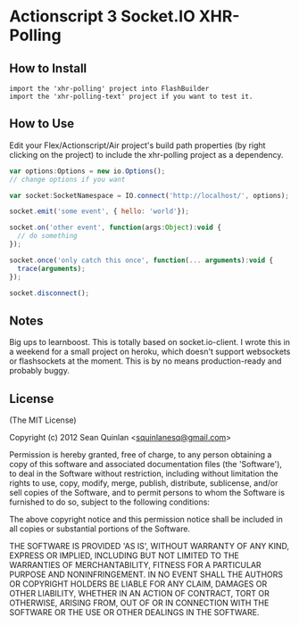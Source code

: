 # Actionscript 3 Socket.IO XHR-Polling

## How to Install

    import the 'xhr-polling' project into FlashBuilder
    import the 'xhr-polling-text' project if you want to test it.

## How to Use

Edit your Flex/Actionscript/Air project's build path properties 
(by right clicking on the project) to include the xhr-polling project
as a dependency.

```js
var options:Options = new io.Options();
// change options if you want

var socket:SocketNamespace = IO.connect('http://localhost/', options);

socket.emit('some event', { hello: 'world'});

socket.on('other event', function(args:Object):void {
  // do something
});

socket.once('only catch this once', function(... arguments):void {
  trace(arguments);
});

socket.disconnect();
```

## Notes

Big ups to learnboost. This is totally based on socket.io-client. 
I wrote this in a weekend for a small project on heroku, which doesn't 
support websockets or flashsockets at the moment. This is by no means 
production-ready and probably buggy.

## License 

(The MIT License)

Copyright (c) 2012 Sean Quinlan &lt;squinlanesq@gmail.com&gt;

Permission is hereby granted, free of charge, to any person obtaining
a copy of this software and associated documentation files (the
'Software'), to deal in the Software without restriction, including
without limitation the rights to use, copy, modify, merge, publish,
distribute, sublicense, and/or sell copies of the Software, and to
permit persons to whom the Software is furnished to do so, subject to
the following conditions:

The above copyright notice and this permission notice shall be
included in all copies or substantial portions of the Software.

THE SOFTWARE IS PROVIDED 'AS IS', WITHOUT WARRANTY OF ANY KIND,
EXPRESS OR IMPLIED, INCLUDING BUT NOT LIMITED TO THE WARRANTIES OF
MERCHANTABILITY, FITNESS FOR A PARTICULAR PURPOSE AND NONINFRINGEMENT.
IN NO EVENT SHALL THE AUTHORS OR COPYRIGHT HOLDERS BE LIABLE FOR ANY
CLAIM, DAMAGES OR OTHER LIABILITY, WHETHER IN AN ACTION OF CONTRACT,
TORT OR OTHERWISE, ARISING FROM, OUT OF OR IN CONNECTION WITH THE
SOFTWARE OR THE USE OR OTHER DEALINGS IN THE SOFTWARE.
